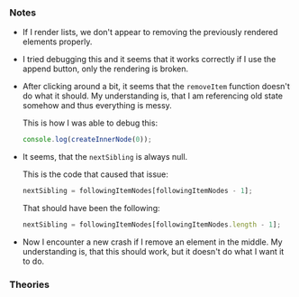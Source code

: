 ### Notes

-   If I render lists, we don't appear to removing the previously rendered elements properly.

-   I tried debugging this and it seems that it works correctly if I use the append button, only the rendering is broken.

-   After clicking around a bit, it seems that the `removeItem` function doesn't do what it should.
    My understanding is, that I am referencing old state somehow and thus everything is messy.

    This is how I was able to debug this:

    ```js
    console.log(createInnerNode(0));
    ```

-   It seems, that the `nextSibling` is always null.

    This is the code that caused that issue:

    ```js
    nextSibling = followingItemNodes[followingItemNodes - 1];
    ```

    That should have been the following:

    ```js
    nextSibling = followingItemNodes[followingItemNodes.length - 1];
    ```

-   Now I encounter a new crash if I remove an element in the middle.
    My understanding is, that this should work, but it doesn't do what I want it to do.

### Theories
